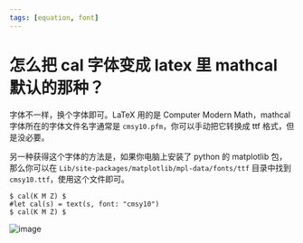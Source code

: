 ```yaml
---
tags: [equation, font]
---
```


# 怎么把 cal 字体变成 latex 里 mathcal 默认的那种？

字体不一样，换个字体即可。LaTeX 用的是 Computer Modern Math，mathcal 字体所在的字体文件名字通常是 `cmsy10.pfm`，你可以手动把它转换成 ttf 格式，但是没必要。

另一种获得这个字体的方法是，如果你电脑上安装了 python 的 matplotlib 包，那么你可以在 `Lib/site-packages/matplotlib/mpl-data/fonts/ttf` 目录中找到 `cmsy10.ttf`，使用这个文件即可。

```typst no-render
$ cal(K M Z) $
#let cal(s) = text(s, font: "cmsy10")
$ cal(K M Z) $
```

![image](https://github.com/user-attachments/assets/481908d4-6163-425b-9296-617eef98338f)
